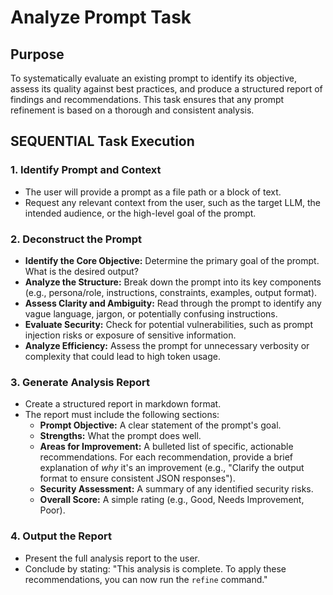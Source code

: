 <!-- Powered by BMAD™ Core -->

# Analyze Prompt Task

## Purpose

To systematically evaluate an existing prompt to identify its objective, assess its quality against best practices, and produce a structured report of findings and recommendations. This task ensures that any prompt refinement is based on a thorough and consistent analysis.

## SEQUENTIAL Task Execution

### 1. Identify Prompt and Context

- The user will provide a prompt as a file path or a block of text.
- Request any relevant context from the user, such as the target LLM, the intended audience, or the high-level goal of the prompt.

### 2. Deconstruct the Prompt

- **Identify the Core Objective:** Determine the primary goal of the prompt. What is the desired output?
- **Analyze the Structure:** Break down the prompt into its key components (e.g., persona/role, instructions, constraints, examples, output format).
- **Assess Clarity and Ambiguity:** Read through the prompt to identify any vague language, jargon, or potentially confusing instructions.
- **Evaluate Security:** Check for potential vulnerabilities, such as prompt injection risks or exposure of sensitive information.
- **Analyze Efficiency:** Assess the prompt for unnecessary verbosity or complexity that could lead to high token usage.

### 3. Generate Analysis Report

- Create a structured report in markdown format.
- The report must include the following sections:
    - **Prompt Objective:** A clear statement of the prompt's goal.
    - **Strengths:** What the prompt does well.
    - **Areas for Improvement:** A bulleted list of specific, actionable recommendations. For each recommendation, provide a brief explanation of *why* it's an improvement (e.g., "Clarify the output format to ensure consistent JSON responses").
    - **Security Assessment:** A summary of any identified security risks.
    - **Overall Score:** A simple rating (e.g., Good, Needs Improvement, Poor).

### 4. Output the Report

- Present the full analysis report to the user.
- Conclude by stating: "This analysis is complete. To apply these recommendations, you can now run the `refine` command."
